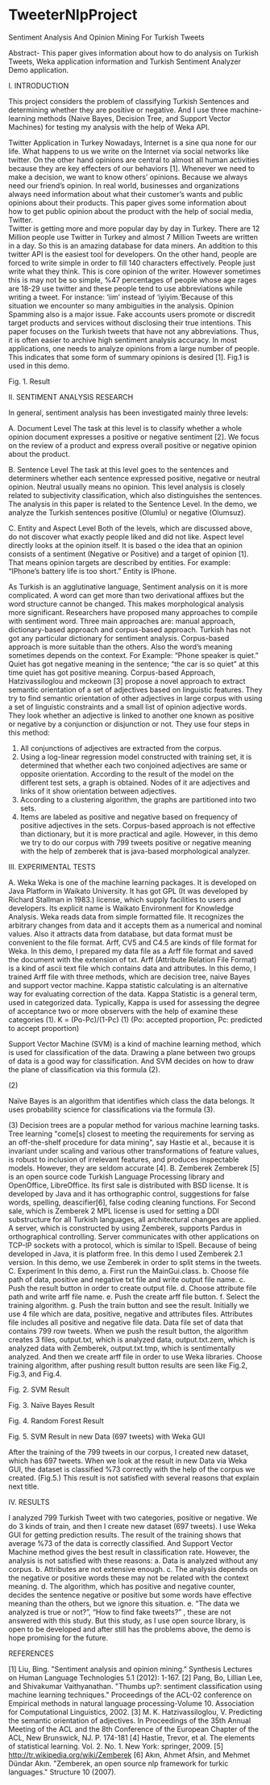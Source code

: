 # TweeterNlpProject

Sentiment Analysis And Opinion Mining For Turkish Tweets



 
  
  Abstract- This paper gives information about how to do analysis on Turkish Tweets, Weka application information and Turkish Sentiment Analyzer Demo application.

I.    INTRODUCTION

   This project considers the problem of classifying Turkish Sentences and determining whether they are positive or negative. And I use three machine-learning methods (Naive Bayes, Decision Tree, and Support Vector Machines) for testing my analysis with the help of Weka API.

Twitter Application in Turkey
   Nowadays, Internet is a sine qua none for our life. What happens to us we write on the Internet via social networks like twitter. 
   On the other hand opinions are central to almost all human activities because they are key effecters of our behaviors [1]. Whenever we need to make a decision, we want to know others’ opinions. Because we always need our friend’s opinion. In real world, businesses and organizations always need information about what their customer’s wants and public opinions about their products.  This paper gives some information about how to get public opinion about the product with the help of social media, Twitter.  
   Twitter is getting more and more popular day by day in Turkey. There are 12 Million people use Twitter in Turkey and almost 7 Million Tweets are written in a day. So this is an amazing database for data miners. An addition to this twitter API is the easiest tool for developers.
   On the other hand, people are forced to write simple in order to fill 140 characters effectively. People just write what they think. This is core opinion of the writer. However sometimes this is may not be so simple, %47 percentages of people whose age rages are 18-29 use twitter and these people tend to use abbreviations while writing a tweet. For instance: ‘iim’ instead of ‘iyiyim.’Because of this situation we encounter so many ambiguities in the analysis. Opinion Spamming also is a major issue. Fake accounts users promote or discredit target products and services without disclosing their true intentions.           This paper focuses on the Turkish tweets that have not any abbreviations. Thus, it is often easier to archive high sentiment analysis accuracy. 
  In most applications, one needs to analyze opinions from a large number of people. This indicates that some form of summary opinions is desired [1]. Fig.1 is used in this demo.

            
Fig. 1. Result

   II.    SENTIMENT ANALYSIS RESEARCH
  
In general, sentiment analysis has been investigated mainly three levels:

A.	Document Level
  The task at this level is to classify whether a whole opinion document expresses a positive or negative sentiment [2]. We focus on the review of a product and express overall positive or negative opinion about the product.

B.	Sentence Level
  The task at this level goes to the sentences and determiners whether each sentence expressed positive, negative or neutral opinion. Neutral usually means no opinion. This level analysis is closely related to subjectivity classification, which also distinguishes the sentences. The analysis in this paper is related to the Sentence Level. In the demo, we analyze the Turkish sentences positive (Olumlu) or negative (Olumsuz).

C.	Entity and Aspect Level
  Both of the levels, which are discussed above, do not discover what exactly people liked and did not like. Aspect level directly looks at the opinion itself.  It is based o the idea that an opinion consists of a sentiment (Negative or Positive) and a target of opinion [1].  That means opinion targets are described by entities. For example: “IPhone’s battery life is too short.” Entity is IPhone.

  As Turkish is an agglutinative language, Sentiment analysis on it is more complicated. A word can get more than two derivational affixes but the word structure cannot be changed.  This makes morphological analysis more significant.
   Researchers have proposed many approaches to compile with sentiment word.  Three main approaches are: manual approach, dictionary-based approach and corpus-based approach. Turkish has not got any particular dictionary for sentiment analysis. Corpus-based approach is more suitable than the others. Also the word’s meaning sometimes depends on the context. For Example: “Phone speaker is quiet.” Quiet has got negative meaning in the sentence; “the car is so quiet” at this time quiet has got positive meaning. Corpus-based Approach, Hatzivassiloglou and mckeown [3] propose a novel approach to extract semantic orientation of a set of adjectives based on linguistic features. They try to find semantic orientation of other adjectives in large corpus with using a set of linguistic constraints and a small list of opinion adjective words. They look whether an adjective is linked to another one known as positive or negative by a conjunction or disjunction or not. They use four steps in this method:
  1. All conjunctions of adjectives are extracted from the corpus.
  2. Using a log-linear regression model constructed with training set, it is determined that whether each two conjoined adjectives are same or opposite orientation. According to the result of the model on the different test sets, a graph is obtained. Nodes of it are adjectives and links of it show orientation between adjectives.
  3. According to a clustering algorithm, the graphs are partitioned into two sets.
 4. Items are labeled as positive and negative based on frequency of positive adjectives in the sets.
 Corpus-based approach is not effective than dictionary, but it is more practical and agile. However, in this demo we try to do our corpus with 799 tweets positive or negative meaning with the help of zemberek that is java-based morphological analyzer.  


III.   EXPERIMENTAL TESTS

A.    Weka
  Weka is one of the machine learning packages. It is developed on Java Platform in Waikato University. It has got GPL (It was developed by Richard Stallman in 1983.) license, which supply facilities to users and developers. Its explicit name is Waikato Environment for Knowledge Analysis. 
  Weka reads data from simple formatted file. It recognizes the arbitrary changes from data and it accepts them as a numerical and nominal values. Also it attracts data from database, but data format must be convenient to the file format. Arff, CV5 and C4.5 are kinds of file format for Weka. In this demo, I prepared my data file as a Arff file format and saved the document with the extension of txt. Arff (Attribute Relation File Format) is a kind of ascii text file which contains data and attributes. In this demo, I trained Arff file with three methods, which are decision tree, naive Bayes and support vector machine.
  Kappa statistic calculating is an alternative way for evaluating correction of the data. Kappa Statistic is a general term, used in categorized data. Typically, Kappa is used for assessing the degree of acceptance two or more observers with the help of examine these categories (1).
                K = (Po-Pc)/(1-Pc) (1) (Po: accepted proportion, Pc: predicted to accept proportion)

Support Vector Machine (SVM) is a kind of machine learning method, which is used for classification of the data. Drawing a plane between two groups of data is a good way for classification. And SVM decides on how to draw the plane of classification via this formula (2). 

 (2)
  
Naïve Bayes is an algorithm that identifies which class the data belongs. It uses probability science for classifications via the formula (3).

  (3)
Decision trees are a popular method for various machine learning tasks. Tree learning "come[s] closest to meeting the requirements for serving as an off-the-shelf procedure for data mining", say Hastie et al., because it is invariant under scaling and various other transformations of feature values, is robust to inclusion of irrelevant features, and produces inspectable models. However, they are seldom accurate [4].
B.    Zemberek
   Zemberek [5] is an open source code Turkish Language Processing library and OpenOffice, LibreOffice. Its first sale is distributed with BSD license. It is developed by Java and it has orthographic control, suggestions for false words, spelling, deascifier[6], false coding cleaning functions. For Second sale, which is Zemberek 2 MPL license is used for setting a DDI substructure for all Turkish languages, all architectural changes are applied. A server, which is constructed by using Zemberek, supports Pardus in orthographical controlling. Server communicates with other applications on TCP-IP sockets with a protocol, which is similar to ISpell. Because of being developed in Java, it is platform free. In this demo I used Zemberek 2.1 version. In this demo, we use Zemberek in order to split stems in the tweets.
C.    Experiment
  In this demo, 
a.	First run the MainGui.class. 
b.	Choose file path of data, positive and negative txt file and write output file name.
c.	Push the result button in order to create output file.
d.	 Choose attribute file path and write arff file name.
e.	Push the create arff file button.
f.	Select the training algorithm.
g.	Push the train button and see the result.
  Initially we use 4 file which are data, positive, negative and attributes files. Attributes file includes all positive and negative file data. Data file set of data that contains 799 row tweets. When we push the result button, the algorithm creates 3 files, output.txt, which is analyzed data, output.txt.zem, which is analyzed data with Zemberek, output.txt.tmp, which is sentimentally analyzed. And then we create arff file in order to use Weka libraries. Choose training algorithm, after pushing result button results are seen like Fig.2, Fig.3, and Fig.4.
 
 
Fig. 2. SVM Result

 
Fig. 3. Naïve Bayes Result

 
Fig. 4. Random Forest Result

 
Fig. 5. SVM Result in new Data (697 tweets) with Weka GUI

After the training of the 799 tweets in our corpus, I created new dataset, which has 697 tweets. When we look at the result in new Data via Weka GUI, the dataset is classified %73 correctly with the help of the corpus we created. (Fig.5.) This result is not satisfied with several reasons that explain next title.    	

IV.   RESULTS

  I analyzed 799 Turkish Tweet with two categories, positive or negative. We do 3 kinds of train, and then I create new dataset (697 tweets). I use Weka GUI for getting prediction results. The result of the training shows that average %73 of the data is correctly classified. And Support Vector Machine method gives the best result in classification rate. However, the analysis is not satisfied with these reasons:
a.	Data is analyzed without any corpus.
b.	Attributes are not extensive enough.
c.	The analysis depends on the negative or positive words these may not be related with the context meaning.
d.	The algorithm, which has positive and negative counter, decides the sentence negative or positive but some words have effective meaning than the others, but we ignore this situation.
e.	“The data we analyzed is true or not?”, “How to find fake tweets?” ,  these are not answered with this study.
 But this study, as I use open source library, is open to be developed and after still has the problems above, the demo is hope promising for the future.




REFERENCES

[1]  	Liu, Bing. "Sentiment analysis and opinion mining." Synthesis Lectures on Human Language Technologies 5.1 (2012): 1-167.
[2] 	 Pang, Bo, Lillian Lee, and Shivakumar Vaithyanathan. "Thumbs up?: sentiment classification using machine learning techniques." Proceedings of the ACL-02 conference on Empirical methods in natural language processing-Volume 10. Association for Computational Linguistics, 2002.
[3]  M. K. Hatzivassiloglou, V. Predicting the semantic orientation of adjectives. In Proceedings of the 35th Annual Meeting of the ACL and the 8th Conference of the European Chapter of the ACL, New Brunswick, NJ. P. 174-181
[4]  	Hastie, Trevor, et al. The elements of statistical learning. Vol. 2. No. 1.                 New York: springer, 2009.
[5] 	http://tr.wikipedia.org/wiki/Zemberek
[6]  Akın, Ahmet Afsin, and Mehmet Dündar Akın. "Zemberek, an open source nlp framework for turkic languages." Structure 10 (2007).


